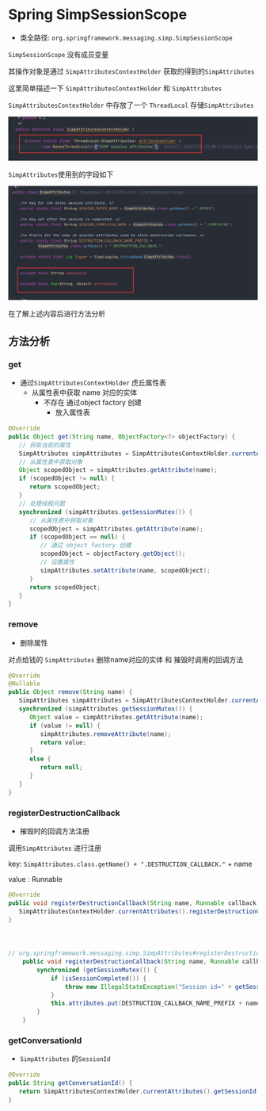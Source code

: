 <!--
  ~
  ~ Copyright 2020 HuiFer All rights reserved.
  ~
  ~ Licensed under the Apache License, Version 2.0 (the "License");
  ~ you may not use this file except in compliance with the License.
  ~ You may obtain a copy of the License at
  ~
  ~      http://www.apache.org/licenses/LICENSE-2.0
  ~
  ~ Unless required by applicable law or agreed to in writing, software
  ~ distributed under the License is distributed on an "AS IS" BASIS,
  ~ WITHOUT WARRANTIES OR CONDITIONS OF ANY KIND, either express or implied.
  ~ See the License for the specific language governing permissions and
  ~ limitations under the License.
  ~
  -->

# Spring SimpSessionScope

- 类全路径: `org.springframework.messaging.simp.SimpSessionScope`



`SimpSessionScope` 没有成员变量	

其操作对象是通过 `SimpAttributesContextHolder` 获取的得到的`SimpAttributes`



这里简单描述一下 `SimpAttributesContextHolder` 和 `SimpAttributes`

`SimpAttributesContextHolder` 中存放了一个 `ThreadLocal` 存储`SimpAttributes`

![image-20201106130235350](images/image-20201106130235350.png)



`SimpAttributes`使用到的字段如下

![image-20201106130253794](images/image-20201106130253794.png)



在了解上述内容后进行方法分析





## 方法分析

### get

- 通过`SimpAttributesContextHolder` 虎丘属性表
  - 从属性表中获取 name 对应的实体
    - 不存在 通过object factory 创建
      - 放入属性表



```java
@Override
public Object get(String name, ObjectFactory<?> objectFactory) {
   // 获取当前的属性
   SimpAttributes simpAttributes = SimpAttributesContextHolder.currentAttributes();
   // 从属性表中获取对象
   Object scopedObject = simpAttributes.getAttribute(name);
   if (scopedObject != null) {
      return scopedObject;
   }
   // 处理线程问题
   synchronized (simpAttributes.getSessionMutex()) {
      // 从属性表中获取对象
      scopedObject = simpAttributes.getAttribute(name);
      if (scopedObject == null) {
         // 通过 object factory 创建
         scopedObject = objectFactory.getObject();
         // 设置属性
         simpAttributes.setAttribute(name, scopedObject);
      }
      return scopedObject;
   }
}
```







### remove

- 删除属性

对点给钱的 `SimpAttributes` 删除name对应的实体 和 摧毁时调用的回调方法

```java
@Override
@Nullable
public Object remove(String name) {
   SimpAttributes simpAttributes = SimpAttributesContextHolder.currentAttributes();
   synchronized (simpAttributes.getSessionMutex()) {
      Object value = simpAttributes.getAttribute(name);
      if (value != null) {
         simpAttributes.removeAttribute(name);
         return value;
      }
      else {
         return null;
      }
   }
}
```



### registerDestructionCallback

- 摧毁时的回调方法注册



调用`SimpAttributes` 进行注册

key: `SimpAttributes.class.getName() + ".DESTRUCTION_CALLBACK."` + name

value : Runnable

```java
@Override
public void registerDestructionCallback(String name, Runnable callback) {
   SimpAttributesContextHolder.currentAttributes().registerDestructionCallback(name, callback);
}



// org.springframework.messaging.simp.SimpAttributes#registerDestructionCallback
	public void registerDestructionCallback(String name, Runnable callback) {
		synchronized (getSessionMutex()) {
			if (isSessionCompleted()) {
				throw new IllegalStateException("Session id=" + getSessionId() + " already completed");
			}
			this.attributes.put(DESTRUCTION_CALLBACK_NAME_PREFIX + name, callback);
		}
	}

```



### getConversationId

- `SimpAttributes` 的`SessionId`

```java
@Override
public String getConversationId() {
   return SimpAttributesContextHolder.currentAttributes().getSessionId();
}
```